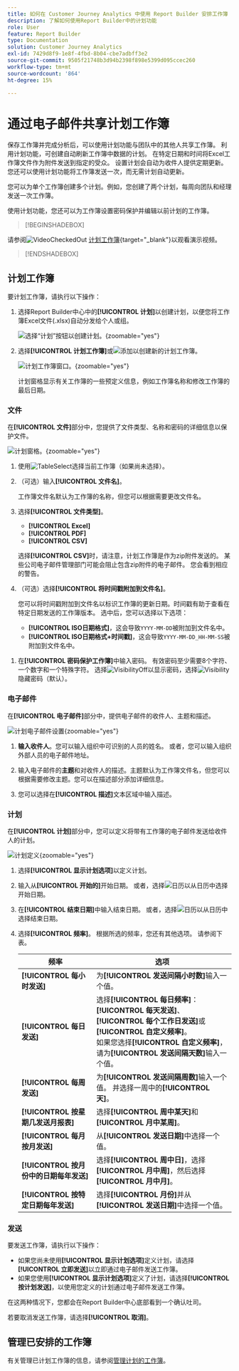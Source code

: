 ```yaml
---
title: 如何在 Customer Journey Analytics 中使用 Report Builder 安排工作簿
description: 了解如何使用Report Builder中的计划功能
role: User
feature: Report Builder
type: Documentation
solution: Customer Journey Analytics
exl-id: 7429d8f9-1e8f-4fbd-8b04-cbe7adbff3e2
source-git-commit: 9505f21748b3d94b2398f898e5399d095ccec260
workflow-type: tm+mt
source-wordcount: '864'
ht-degree: 15%

---
```


# 通过电子邮件共享计划工作簿

保存工作簿并完成分析后，可以使用计划功能与团队中的其他人共享工作簿。 利用计划功能，可创建自动刷新工作簿中数据的计划。 在特定日期和时间将Excel工作簿文件作为附件发送到指定的受众。 设置计划会自动为收件人提供定期更新。 您还可以使用计划功能将工作簿发送一次，而无需计划自动更新。

您可以为单个工作簿创建多个计划。例如，您创建了两个计划，每周向团队和经理发送一次工作簿。

使用计划功能，您还可以为工作簿设置密码保护并编辑以前计划的工作簿。


>[!BEGINSHADEBOX]

请参阅![VideoCheckedOut](/help/assets/icons/VideoCheckedOut.svg) [计划工作簿](https://video.tv.adobe.com/v/3417502/?captions=chi_hans&quality=12&learn=on){target="_blank"}以观看演示视频。

>[!ENDSHADEBOX]


## 计划工作簿

要计划工作簿，请执行以下操作：

1. 选择Report Builder中心中的&#x200B;**[!UICONTROL 计划]**&#x200B;以创建计划，以便您将工作簿Excel文件(.xlsx)自动分发给个人或组。

   ![选择“计划”按钮以创建计划。](./assets/schedule.png){zoomable="yes"}

1. 选择&#x200B;**[!UICONTROL 计划工作簿]**&#x200B;或![添加](/help/assets/icons/Add.svg)以创建新的计划工作簿。

   ![计划工作簿窗口。](./assets/schedule-workbook.png){zoomable="yes"}

   计划窗格显示有关工作簿的一些预定义信息，例如工作簿名称和修改工作簿的最后日期。

### 文件

在&#x200B;**[!UICONTROL 文件]**&#x200B;部分中，您提供了文件类型、名称和密码的详细信息以保护文件。

![计划窗格。](./assets/schedule-pane.png){zoomable="yes"}

1. 使用![TableSelect](/help/assets/icons/TableSelect.svg)选择当前工作簿（如果尚未选择）。

1. （可选）输入&#x200B;**[!UICONTROL 文件名]**。

   工作簿文件名默认为工作簿的名称，但您可以根据需要更改文件名。

1. 选择&#x200B;**[!UICONTROL 文件类型]**。

   * **[!UICONTROL Excel]**
   * **[!UICONTROL PDF]**
   * **[!UICONTROL CSV]**

   选择&#x200B;**[!UICONTROL CSV]**&#x200B;时，请注意，计划工作簿是作为zip附件发送的。 某些公司电子邮件管理部门可能会阻止包含zip附件的电子邮件。 您会看到相应的警告。

1. （可选）选择&#x200B;**[!UICONTROL 将时间戳附加到文件名]**。

   您可以将时间戳附加到文件名以标识工作簿的更新日期。时间戳有助于查看在特定日期发送的工作簿版本。 选中后，您可以选择以下选项：

   * **[!UICONTROL ISO日期格式]**，这会导致`YYYY-MM-DD`被附加到文件名中。
   * **[!UICONTROL ISO日期格式+时间戳]**，这会导致`YYYY-MM-DD_HH-MM-SS`被附加到文件名中。

<!-- Does no longer seem to be an option? 
1. (Optional) Select **.zip compression** to compress the file and set up password protection on the file.

    When you make this selection, you're prompted to enter a password to open the file. This is helpful if you have concerns about data security and you want to password protect the workbook. Protecting the file with a password requires you to select **.zip compression**. The password must be at least 8 characters and contain a number and a special character.

    ![Enter a password in the Password protect the workbook field.](./assets/zip-compression.png){zoomable="yes"}{width="55%"}
-->

1. 在&#x200B;**[!UICONTROL 密码保护工作簿]**&#x200B;中输入密码。 有效密码至少需要8个字符、一个数字和一个特殊字符。 选择![VisibilityOff](/help/assets/icons/VisibilityOff.svg)以显示密码，选择![Visibility](/help/assets/icons/Visibility.svg)隐藏密码（默认）。


### 电子邮件

在&#x200B;**[!UICONTROL 电子邮件]**&#x200B;部分中，提供电子邮件的收件人、主题和描述。

![计划电子邮件设置](assets/schedule-email.png){zoomable="yes"}

1. **输入收件人**。您可以输入组织中可识别的人员的姓名。 或者，您可以输入组织外部人员的电子邮件地址。

1. 输入电子邮件的&#x200B;**主题**&#x200B;和对收件人的描述。主题默认为工作簿文件名，但您可以根据需要修改主题。您可以在描述部分添加详细信息。

1. 您可以选择在&#x200B;**[!UICONTROL 描述]**&#x200B;文本区域中输入描述。


### 计划

在&#x200B;**[!UICONTROL 计划]**&#x200B;部分中，您可以定义将带有工作簿的电子邮件发送给收件人的计划。

![计划定义](assets/schedule-enable.png){zoomable="yes"}

1. 选择&#x200B;**[!UICONTROL 显示计划选项]**&#x200B;以定义计划。

1. 输入从&#x200B;**[!UICONTROL 开始的]**&#x200B;开始日期。 或者，选择![日历](/help/assets/icons/Calendar.svg)以从日历中选择开始日期。

1. 在&#x200B;**[!UICONTROL 结束日期]**&#x200B;中输入结束日期。 或者，选择![日历](/help/assets/icons/Calendar.svg)以从日历中选择结束日期。

1. 选择&#x200B;**[!UICONTROL 频率]**。 根据所选的频率，您还有其他选项。 请参阅下表。

   | 频率 | 选项 |
   |---|---|
   | **[!UICONTROL 每小时发送]** | 为&#x200B;**[!UICONTROL 发送间隔小时数]**&#x200B;输入一个值。 |
   | **[!UICONTROL 每日发送]** | 选择&#x200B;**[!UICONTROL 每日频率]**：**[!UICONTROL 每天发送]**、**[!UICONTROL 每个工作日发送]**&#x200B;或&#x200B;**[!UICONTROL 自定义频率]**。<br/>如果您选择&#x200B;**[!UICONTROL 自定义频率]**，请为&#x200B;**[!UICONTROL 发送间隔天数]**&#x200B;输入一个值。 |
   | **[!UICONTROL 每周发送]** | 为&#x200B;**[!UICONTROL 发送间隔周数]**&#x200B;输入一个值。 并选择一周中的&#x200B;**[!UICONTROL 天]**。 |
   | **[!UICONTROL 按星期几发送月报表]** | 选择&#x200B;**[!UICONTROL 周中某天]**&#x200B;和&#x200B;**[!UICONTROL 月中某周]**。 |
   | **[!UICONTROL 每月按月发送]** | 从&#x200B;**[!UICONTROL 发送日期]**&#x200B;中选择一个值。 |
   | **[!UICONTROL 按月份中的日期每年发送]** | 选择&#x200B;**[!UICONTROL 周中日]**，选择&#x200B;**[!UICONTROL 月中周]**，然后选择&#x200B;**[!UICONTROL 月中月]**。 |
   | **[!UICONTROL 按特定日期每年发送]** | 选择&#x200B;**[!UICONTROL 月份]**&#x200B;并从&#x200B;**[!UICONTROL 发送日期]**&#x200B;中选择一个值。 |

### 发送

要发送工作簿，请执行以下操作：

* 如果您尚未使用&#x200B;**[!UICONTROL 显示计划选项]**&#x200B;定义计划，请选择&#x200B;**[!UICONTROL 立即发送]**&#x200B;以立即通过电子邮件发送工作簿。
* 如果您使用&#x200B;**[!UICONTROL 显示计划选项]**&#x200B;定义了计划，请选择&#x200B;**[!UICONTROL 按计划发送]**，以使用您定义的计划通过电子邮件发送工作簿。

在这两种情况下，您都会在Report Builder中心底部看到一个确认吐司。

若要取消发送工作簿，请选择&#x200B;**[!UICONTROL 取消]**。

## 管理已安排的工作簿

有关管理已计划工作簿的信息，请参阅[管理计划的工作簿](/help/report-builder/manage-schedules-reportbuilder.md)。

